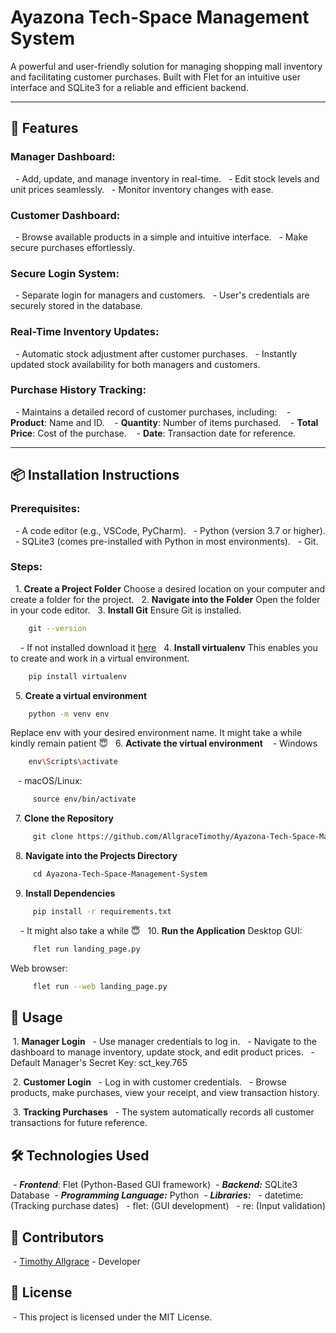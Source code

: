 # Ayazona Tech-Space Management System
 A powerful and user-friendly solution for managing shopping mall inventory and facilitating customer purchases. Built with Flet for an intuitive user interface and SQLite3 for a reliable and efficient backend.

 ---

## 🚀 Features
 ### Manager Dashboard:
  - Add, update, and manage inventory in real-time.
  - Edit stock levels and unit prices seamlessly.
  - Monitor inventory changes with ease.
 ### Customer Dashboard:
  - Browse available products in a simple and intuitive interface.
  - Make secure purchases effortlessly.
 ### Secure Login System:
  - Separate login for managers and customers.
  - User's credentials are securely stored in the database.
 ### Real-Time Inventory Updates:
  - Automatic stock adjustment after customer purchases.
  - Instantly updated stock availability for both managers and customers.
 ### Purchase History Tracking:
  - Maintains a detailed record of customer purchases, including:
   - **Product**: Name and ID.
   - **Quantity**: Number of items purchased.
   - **Total Price**: Cost of the purchase.
   - **Date**: Transaction date for reference.

---

## 📦 Installation Instructions
 ### Prerequisites:
  - A code editor (e.g., VSCode, PyCharm).
  - Python (version 3.7 or higher).
  - SQLite3 (comes pre-installed with Python in most environments).
  - Git.
 ### Steps:
  1. **Create a Project Folder**
 Choose a desired location on your computer and create a folder for the project.
  2. **Navigate into the Folder**
 Open the folder in your code editor.
  3. **Install Git**
 Ensure Git is installed.
 ```bash
    git --version
 ```
    - If not installed download it [here](https://git-scm.com/downloads)
  4. **Install virtualenv**
 This enables you to create and work in a virtual environment.
 ```bash
    pip install virtualenv
 ```
  5. **Create a virtual environment**
 ```bash
    python -m venv env
 ```
 Replace env with your desired environment name.
 It might take a while kindly remain patient 😇
  6. **Activate the virtual environment**
   - Windows
 ```bash
    env\Scripts\activate
 ```
   - macOS/Linux:
 ```bash
     source env/bin/activate
 ```
  7. **Clone the Repository**
 ```bash
     git clone https://github.com/AllgraceTimothy/Ayazona-Tech-Space-Management-System
 ```
  8. **Navigate into the Projects Directory**
 ```bash
     cd Ayazona-Tech-Space-Management-System
 ```
  9. **Install Dependencies**
 ```bash
     pip install -r requirements.txt
 ```
    - It might also take a while 😇
  10. **Run the Application**
 Desktop GUI: 
 ```bash
     flet run landing_page.py
 ```
 Web browser: 
 ```bash
     flet run --web landing_page.py
 ```

## 📖 Usage
 1. **Manager Login**
  - Use manager credentials to log in.
  - Navigate to the dashboard to manage inventory, update stock, and edit product prices.
  - Default Manager's Secret Key: sct_key.765

 2. **Customer Login**
  - Log in with customer credentials.
  - Browse products, make purchases, view your receipt, and view transaction history.

 3. **Tracking Purchases**
  - The system automatically records all customer transactions for future reference.

## 🛠️ Technologies Used
 - ***Frontend***: Flet (Python-Based GUI framework)
 - ***Backend:*** SQLite3 Database
 - ***Programming Language:*** Python
 - ***Libraries:***
  - datetime: (Tracking purchase dates)
  - flet: (GUI development)
  - re: (Input validation)

## 👥 Contributors
 - [Timothy Allgrace](https://github.com/AllgraceTimothy) - Developer

## 📝 License
 - This project is licensed under the MIT License.
